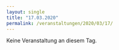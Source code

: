 ```yaml
---
layout: single
title: "17.03.2020"
permalink: /veranstaltungen/2020/03/17/
---
```


Keine Veranstaltung an diesem Tag.
